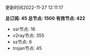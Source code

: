 更新时间2022-11-27 12:11:17

**总订阅: 45**
**总节点: 1500**
**有效节点: 422**
- ssr节点: 16
- v2ray节点: 355
- ss节点: 6
- trojan节点: 45
